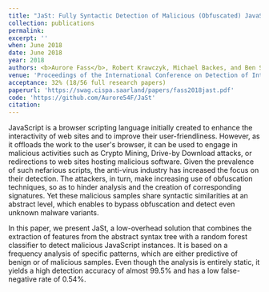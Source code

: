 ```yaml
---
title: "JaSt: Fully Syntactic Detection of Malicious (Obfuscated) JavaScript"
collection: publications
permalink:
excerpt: ''
when: June 2018
date: June 2018
year: 2018
authors: <b>Aurore Fass</b>, Robert Krawczyk, Michael Backes, and Ben Stock
venue: 'Proceedings of the International Conference on Detection of Intrusions and Malware, and Vulnerability Assessment (DIMVA)'
acceptance: 32% (18/56 full research papers)
paperurl: 'https://swag.cispa.saarland/papers/fass2018jast.pdf'
code: 'https://github.com/Aurore54F/JaSt'
citation:
---
```

JavaScript is a browser scripting language initially created to enhance the interactivity of web sites and to improve their user-friendliness. However, as it offloads the work to the user's browser, it can be used to engage in malicious activities such as Crypto Mining, Drive-by Download attacks, or redirections to web sites hosting malicious software. Given the prevalence of such nefarious scripts, the anti-virus industry has increased the focus on their detection. The attackers, in turn, make increasing use of obfuscation techniques, so as to hinder analysis and the creation of corresponding signatures. Yet these malicious samples share syntactic similarities at an abstract level, which enables to bypass obfuscation and detect even unknown malware variants.

In this paper, we present JaSt, a low-overhead solution that combines the extraction of features from the abstract syntax tree with a random forest classifier to detect malicious JavaScript instances. It is based on a frequency analysis of specific patterns, which are either predictive of benign or of malicious samples. Even though the analysis is entirely static, it yields a high detection accuracy of almost 99.5% and has a low false-negative rate of 0.54%.
